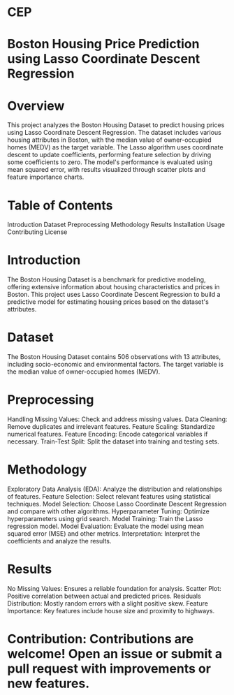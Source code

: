 # CEP
# Boston Housing Price Prediction using Lasso Coordinate Descent Regression
# Overview
This project analyzes the Boston Housing Dataset to predict housing prices using Lasso Coordinate Descent Regression. The dataset includes various housing attributes in Boston, with the median value of owner-occupied homes (MEDV) as the target variable. The Lasso algorithm uses coordinate descent to update coefficients, performing feature selection by driving some coefficients to zero. The model's performance is evaluated using mean squared error, with results visualized through scatter plots and feature importance charts.

# Table of Contents
Introduction
Dataset
Preprocessing
Methodology
Results
Installation
Usage
Contributing
License

# Introduction
The Boston Housing Dataset is a benchmark for predictive modeling, offering extensive information about housing characteristics and prices in Boston. This project uses Lasso Coordinate Descent Regression to build a predictive model for estimating housing prices based on the dataset's attributes.

# Dataset
The Boston Housing Dataset contains 506 observations with 13 attributes, including socio-economic and environmental factors. The target variable is the median value of owner-occupied homes (MEDV).

# Preprocessing
Handling Missing Values: Check and address missing values.
Data Cleaning: Remove duplicates and irrelevant features.
Feature Scaling: Standardize numerical features.
Feature Encoding: Encode categorical variables if necessary.
Train-Test Split: Split the dataset into training and testing sets.
# Methodology
Exploratory Data Analysis (EDA): Analyze the distribution and relationships of features.
Feature Selection: Select relevant features using statistical techniques.
Model Selection: Choose Lasso Coordinate Descent Regression and compare with other algorithms.
Hyperparameter Tuning: Optimize hyperparameters using grid search.
Model Training: Train the Lasso regression model.
Model Evaluation: Evaluate the model using mean squared error (MSE) and other metrics.
Interpretation: Interpret the coefficients and analyze the results.
# Results
No Missing Values: Ensures a reliable foundation for analysis.
Scatter Plot: Positive correlation between actual and predicted prices.
Residuals Distribution: Mostly random errors with a slight positive skew.
Feature Importance: Key features include house size and proximity to highways.

# Contribution: Contributions are welcome! Open an issue or submit a pull request with improvements or new features.
